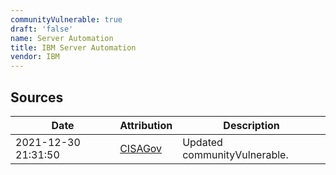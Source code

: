 ```yaml
---
communityVulnerable: true
draft: 'false'
name: Server Automation
title: IBM Server Automation
vendor: IBM
---
```





## Sources
| Date | Attribution | Description |
| --- | --- | --- |
| 2021-12-30 21:31:50 | [CISAGov](https://raw.githubusercontent.com/cisagov/log4j-affected-db/develop/README.md) | Updated communityVulnerable.  |

